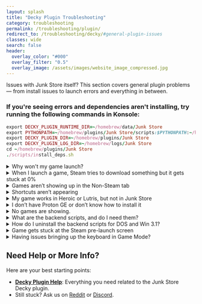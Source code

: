 ```yaml
---
layout: splash
title: "Decky Plugin Troubleshooting"
category: troubleshooting
permalink: /troubleshooting/plugin/
redirect_to: /troubleshooting/decky/#general-plugin-issues
classes: wide
search: false
header:
  overlay_color: "#000"
  overlay_filter: "0.5"
  overlay_image: /assets/images/website_image_compressed.jpg
---
```

<div class="spacer mt-4"></div>

Issues with Junk Store itself? This section covers general plugin problems — from install issues to launch errors and everything in between.

<h3>If you're seeing errors and dependencies aren't installing, try running the following commands in Konsole:</h3>

```ruby
export DECKY_PLUGIN_RUNTIME_DIR=~/homebrew/data/Junk Store
export PYTHONPATH=~/homebrew/plugins/Junk Store/scripts:$PYTHONPATH:~/homebrew/plugins/Junk Store/scripts/shared
export DECKY_PLUGIN_DIR=~/homebrew/plugins/Junk Store
export DECKY_PLUGIN_LOG_DIR=~/homebrew/logs/Junk Store
cd ~/homebrew/plugins/Junk Store
./scripts/install_deps.sh
```

<details class="troubleshooting-box">
  <summary>Why won't my game launch?</summary>
  <p></p>
    Games may fail to launch for a variety of reasons. Here are some common causes and what you can do:
  <ul>
    <li><strong>Wrong compatibility layer:</strong><br>
      Try switching to a different version of Proton. Non-Steam games usually work best with <strong>GE-Proton</strong>. We recommend finding a version that works well for most of your library and using it as the default for non-Steam games.<br><br>
      However, some titles require a <em>specific</em> version of Proton or GE-Proton to run properly.
    </li>
    <li><strong>Missing dependencies:</strong><br>
      Some games require additional libraries such as <strong>Microsoft C++ Runtime</strong> or <strong>DirectX</strong>. These dependencies may not always trigger an obvious error message, so try installing them if you suspect they’re missing.
    </li>
    <li><strong>Check ProtonDB:</strong><br>
      If the game still won’t launch, visit <a href="https://www.protondb.com" target="_blank" rel="noopener">ProtonDB.com</a> for community tips. You may find game-specific tweaks, compatibility reports, or Proton version recommendations that solve your issue.
    </li>
  </ul>
</details>

<details class="troubleshooting-box">
 <summary>When I launch a game, Steam tries to download something but it gets stuck at 0%</summary>
  <p></p>
    This is a known Steam issue, often related to Proton 9. We recommend switching to a <strong>GE-Proton</strong> version instead, as these are better suited for running non-Steam games. Open the game’s properties in Steam and select a different Proton version from the Compatibility tab to resolve the issue.
</details>

<details class="troubleshooting-box">
  <summary>Games aren’t showing up in the Non-Steam tab</summary>
  <p></p>
    Check your settings and make sure the shortcut isn’t hidden. After changing settings, reboot your Steam Deck for changes to take effect.
</details>

<details class="troubleshooting-box">
  <summary>Shortcuts aren’t appearing</summary>
  <p></p>
    Try rebooting your device first. If they still don’t appear, ask for help in the <em>plugin-support</em> forum on <a href="https://discord.gg/6mRUhR6Teh" target="_blank">Discord</a>.
</details>

<details class="troubleshooting-box">
  <summary>My game works in Heroic or Lutris, but not in Junk Store</summary>
<p></p>
  Games that run in Heroic or Lutris usually work in Junk Store too — it’s just a matter of finding the right tweaks:
<ul>
  <li>Try switching to a different GE-Proton version.</li>
  <li>Install any required or missing dependencies (you may sometimes get a prompt to install a Microsoft C++ runtime, or something else).</li>
  <li>Some Epic games require the EOS overlay to be enabled before they will work. Make sure you have installed this globally (Epic tab) and enabled it for the game (done from the game page in Junk Store).</li>
</ul>
  Please refer to our <a href="/plugin_tutorials">Tutorials</a> section to learn how to change or check your Proton version or install Microsoft C++ runtimes if you are unsure how to do this.
<br>
<br>
  If that doesn’t work, ask for help in our Discord server. Please be patient—our team is small! While we have a decent game library, we don’t have every game, so we may only be able to offer advice rather than fixes.
</details>

<details class="troubleshooting-box">
  <summary>I don’t have Proton GE or don’t know how to install it</summary>
  <p></p>
    To get Proton GE or other custom versions of Proton, you can use one of the following tools:
  <ul>
    <li><strong>ProtonUp-QT</strong> — A simple app that lets you download and manage Proton versions. You can find it in the <strong>Discover Store</strong> (in Desktop Mode).</li>
    <li><strong>Wine Cellar</strong> — A Decky plugin that works similarly to ProtonUp-QT. If you already have Decky installed for other plugins, you can install Wine Cellar directly from the <strong>Decky Plugin Store</strong>.</li>
  </ul>
    Once installed, use either tool to download the latest <strong>GE-Proton</strong> release. After that, you’ll be able to select it as a compatibility option in Junk Store.
    <br>
    <br>
    Please refer to our <a href="{{ '/plugin_tutorials/' | relative_url }}"> Plugin Tutorials</a> page to see how to change/check your Proton version if you are unsure how to do this.
</details>

<details class="troubleshooting-box">
  <summary>No games are showing.</summary>
  <p></p>
    Make sure you try the following tips:<br><br>
    • Refresh your games list from the main Epic tab:<br>
    &nbsp;&nbsp;<strong>Sliders menu &gt; Refresh Games List</strong><br><br>
    • Reboot the Steam Deck<br><br>
    • Log out and log back into your Epic account
</details>

<details class="troubleshooting-box">
  <summary>What are the backend scripts, and do I need them?</summary>
  <p></p>
    These are optional example scripts mainly for DOSBox games. They are not officially supported and may stop working if Junk Store is updated. Use them only if you know how they work.
</details>

<details class="troubleshooting-box">
  <summary>How do I uninstall the backend scripts for DOS and Win 3.1?</summary>
  <p></p>
    You can delete them manually from:
    <br>
    <code>~/homebrew/data/Junk Store/scripts/Extensions</code>
</details>

<details class="troubleshooting-box">
  <summary>Game gets stuck at the Steam pre-launch screen</summary>
  <p></p>
    This might be caused by another plugin (like <strong>decky-cloud-save</strong>) locking Junk Store’s files. 
    <br>
    <br>
    Make sure nothing is interfering with this folder:
    <br>
    <code>/home/deck/homebrew/data/Junk Store</code>
    <br>
    <br>
    Junk Store relies on that data directory to function correctly.
</details>

<details class="troubleshooting-box">
  <summary>Having issues bringing up the keyboard in Game Mode?</summary>
  <p>
    If the <strong>Steam + X</strong> shortcut isn’t bringing up the keyboard try the following:
  </p>
  <ul>
    <li>Try to bring up the keyboard ⌨️ from the Quick Access Menu (<strong>⋯</strong>).</li>
    <li>Tap directly on a text field (like a password box) to prompt the keyboard.</li>
    <li>Try toggling to Desktop Mode and back to Game Mode to reset input services.</li>
    <li>Restart Steam or the device if the issue persists.</li>
  </ul>
  <p>
    This is a known Steam bug that has been around for a while. These steps usually help work around it until Valve fixes it in a future update.
  </p>
</details>

<h2>Need Help or More Info?</h2>
<p>Here are your best starting points:</p>
<ul>
  <li>
    <strong><a href="{{ '/deckyhelp' | relative_url }}">Decky Plugin Help</a></strong>: Everything you need related to the Junk Store Decky plugin.
  </li>
<li>
    Still stuck? Ask us on 
    <a href="https://www.reddit.com/r/JunkStore/" target="_blank">Reddit</a> or 
    <a href="https://discord.gg/6mRUhR6Teh" target="_blank">Discord</a>.
  </li>
</ul>
